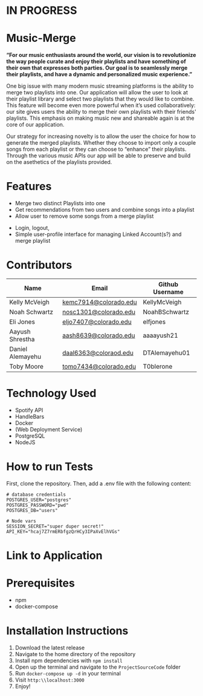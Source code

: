 # **IN PROGRESS**

# Music-Merge
**“For our music enthusiasts around the world, our vision is to revolutionize the way people curate and enjoy their playlists and have something of their own that expresses both parties. Our goal is to seamlessly merge their playlists, and have a dynamic and personalized music experience.”**

One big issue with many modern music streaming platforms is the ability to merge two playlists into one. Our application will allow the user to look at their playlist library and select two playlists that they would like to combine. This feature will become even more powerful when it’s used collaboratively: our site gives users the ability to merge their own playlists with their friends' playlists. This emphasis on making music new and shareable again is at the core of our application. 

Our strategy for increasing novelty is to allow the user the choice for how to generate the merged playlists. Whether they choose to import only a couple songs from each playlist or they can choose to “enhance” their playlists. Through the various music APIs our app will be able to preserve and build on the asethetics of the playlists provided.

# Features
- Merge two distinct Playlists into one 
- Get recommendations from two users and combine songs into a playlist
- Allow user to remove some songs from a merge playlist
<!-- 
- Add songs to merged playlists (recommendations?)
- Possible provide cross-platform playlist transfers
- (Optional) Dynamic updates merged to reflect changes in either distinct playlist 
- search for other users 
-->
- Login, logout, 
- Simple user-profile interface for managing Linked Account(s?) and merge playlist


# Contributors
| Name             | Email                 | Github Username |
| ---------------- | --------------------- | --------------- |
| Kelly McVeigh    | kemc7914@colorado.edu | KellyMcVeigh    |
| Noah Schwartz    | nosc1301@colorado.edu | NoahBSchwartz   |
| Eli Jones        | eljo7407@colorado.edu | elfjones        |
| Aayush Shrestha  | aash8639@colorado.edu | aaaayush21      |
| Daniel Alemayehu | daal6363@coloraod.edu | DTAlemayehu01   |
| Toby Moore       | tomo7434@colorado.edu | T0blerone       |

# Technology Used
- Spotify API
- HandleBars
- Docker
- (Web Deployment Service)
- PostgreSQL
- NodeJS

# How to run Tests

First, clone the repository. Then, add a .env file with the following content:
```
# database credentials
POSTGRES_USER="postgres"
POSTGRES_PASSWORD="pwd"
POSTGRES_DB="users"

# Node vars
SESSION_SECRET="super duper secret!"
API_KEY="hcaj7Z7rmERbfgzQrHCy3IPaXvElhVGs"
```

# Link to Application

# Prerequisites
- npm
- docker-compose

# Installation Instructions
1. Download the latest release
2. Navigate to the home directory of the repository
2. Install npm dependencies with `npm install`
3. Open up the terminal and navigate to the `ProjectSourceCode` folder
4. Run `docker-compose up -d` in your terminal
5. Visit `http:\\localhost:3000`
6. Enjoy!
